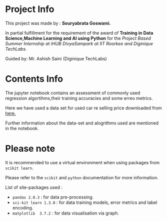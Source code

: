 # Project Info
This project was made by : **Souryabrata Goswami.**

In partial fulfillment for the requirement of the award of **Training in Data Science,Machine Learning and AI using Python** for the *Project Based Summer Internship at iHUB DivyaSampark at IIT Roorkee and Diginique TechLabs*.

Guided by: Mr. Ashish Saini (Diginique TechLabs)

# Contents Info
The jupyter notebook contains an assessment of commonly used regression algortihms,their training accuracies and some erreo metrics.

Here we have used a data set for used car re selling price downloaded from [here.](https://www.kaggle.com/datasets/avikasliwal/used-cars-price-prediction?select=train-data.csv')

Further information about the data-set and alogrithms used are mentioned in the notebook.

# Please note

It is recommended to use a virtual environment when using packages from `scikit learn`.

Please refer to the `scikit` and `python` documentation for more information.

List of site-packages used :
- `pandas 2.0.3` : for data pre-processing.
- `sci-kit learn 1.3.0` : for data training models, error metrics and label encoding.
- `matplotlib  3.7.2` : for data visualisation via graph.
